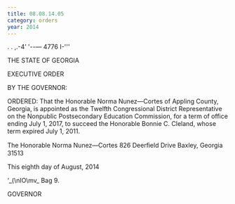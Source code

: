 ```yaml
---
title: 08.08.14.05
category: orders
year: 2014
---
```

      

. . ,.-4’
'--— 4776 I-'''

THE STATE OF GEORGIA

EXECUTIVE ORDER

BY THE GOVERNOR:

ORDERED: That the Honorable Norma Nunez—Cortes of Appling County,
Georgia, is appointed as the Twelfth Congressional District
Representative on the Nonpublic Postsecondary Education
Commission, for a term of office ending July 1, 2017, to succeed
the Honorable Bonnie C. Cleland, whose term expired July 1, 2011.

The Honorable Norma Nunez—Cortes
826 Deerﬁeld Drive
Baxley, Georgia 31513

This eighth day of August, 2014

‘_(\nIO\mv\_ Bag 9.

GOVERNOR

